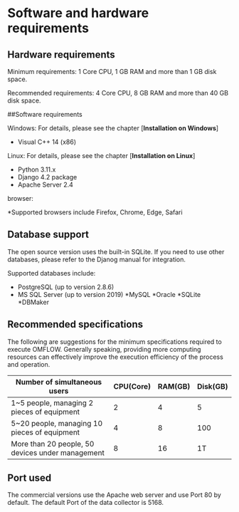 # Software and hardware requirements

## Hardware requirements

Minimum requirements: 1 Core CPU, 1 GB RAM and more than 1 GB disk space.

Recommended requirements: 4 Core CPU, 8 GB RAM and more than 40 GB disk space.

\##Software requirements

Windows: For details, please see the chapter \[**Installation on Windows**]

* Visual C++ 14 (x86)

Linux: For details, please see the chapter \[**Installation on Linux**]

* Python 3.11.x
* Django 4.2 package
* Apache Server 2.4

browser:

\*Supported browsers include Firefox, Chrome, Edge, Safari

## Database support

The open source version uses the built-in SQLite. If you need to use other databases, please refer to the Djanog manual for integration.

Supported databases include:

* PostgreSQL (up to version 2.8.6)
* MS SQL Server (up to version 2019) \*MySQL \*Oracle \*SQLite \*DBMaker

## Recommended specifications

The following are suggestions for the minimum specifications required to execute OMFLOW. Generally speaking, providing more computing resources can effectively improve the execution efficiency of the process and operation.

| Number of simultaneous users                     | CPU(Core) | RAM(GB) | Disk(GB) |
| ------------------------------------------------ | --------- | ------- | -------- |
| 1\~5 people, managing 2 pieces of equipment      | 2         | 4       | 5        |
| 5\~20 people, managing 10 pieces of equipment    | 4         | 8       | 100      |
| More than 20 people, 50 devices under management | 8         | 16      | 1T       |

## Port used

The commercial versions use the Apache web server and use Port 80 by default. The default Port of the data collector is 5168.
